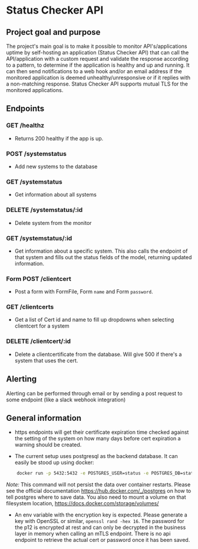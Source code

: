 # Status Checker API
## Project goal and purpose
The project's main goal is to make it possible to monitor API's/applications uptime by self-hosting an application (Status Checker API) that can call the API/application with a custom request and validate the response according to a pattern, to determine if the application is healthy and up and running. It can then send notifications to a web hook and/or an email address if the monitored application is deemed unhealthy/unresponsive or if it replies with a non-matching response. Status Checker API supports mutual TLS for the monitored applications. 
## Endpoints
### GET /healthz
* Returns 200 healthy if the app is up.
### POST /systemstatus
* Add new systems to the database
### GET /systemstatus
* Get information about all systems 
### DELETE /systemstatus/:id
* Delete system from the monitor 
### GET /systemstatus/:id
* Get information about a specific system. This also calls the endpoint of that system and fills out the status fields of the model, returning updated information.
### Form POST /clientcert
* Post a form with FormFile, Form `name` and Form `password`. 
### GET /clientcerts
* Get a list of Cert id and name to fill up dropdowns when selecting clientcert for a system
### DELETE /clientcert/:id
* Delete a clientcertificate from the database. Will give 500 if there's a system that uses the cert.
## Alerting
Alerting can be performed through email or by sending a post request to some endpoint (like a slack webhook integration)

## General information
* https endpoints will get their certificate expiration time checked against the setting of the system on how many days before cert expiration a warning should be created.

* The current setup uses postgresql as the backend database. It can easily be stood up using docker:
```bash
    docker run -p 5432:5432 -e POSTGRES_USER=status -e POSTGRES_DB=status -e POSTGRES_PASSWORD=muchs3cretw0w postgres:latest
```
_Note:_ This command will not persist the data over container restarts. Please see the official documentation https://hub.docker.com/_/postgres on how to tell postgres where to save data. You also need to mount a volume on that filesystem location, https://docs.docker.com/storage/volumes/

* An env variable with the encryption key is expected. Please generate a key with OpenSSL or similar, `openssl rand -hex 16`. The password for the p12 is encrypted at rest and can only be decrypted in the business layer in memory when calling an mTLS endpoint. There is no api endpoint to retrieve the actual cert or password once it has been saved. 